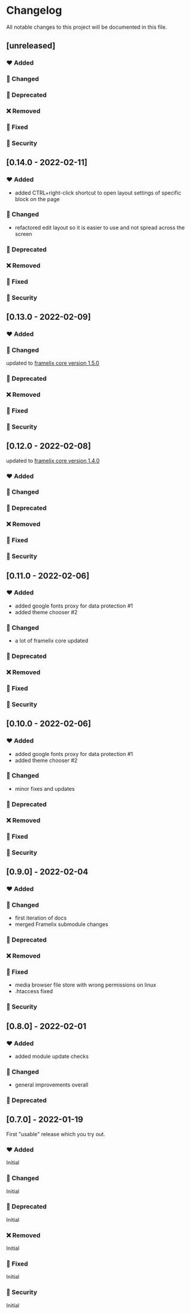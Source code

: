 # Changelog

All notable changes to this project will be documented in this file.

## [unreleased]

### :heart: Added

### :pencil: Changed

### :construction: Deprecated

### :x: Removed

### :wrench: Fixed

### :police_car: Security

## [0.14.0 - 2022-02-11]

### :heart: Added
* added CTRL+right-click shortcut to open layout settings of specific block on the page

### :pencil: Changed
* refactored edit layout so it is easier to use and not spread across the screen

### :construction: Deprecated

### :x: Removed

### :wrench: Fixed

### :police_car: Security

## [0.13.0 - 2022-02-09]

### :heart: Added

### :pencil: Changed
updated to [framelix core version 1.5.0](https://github.com/NullixAT/framelix-core/blob/main/CHANGELOG.md)

### :construction: Deprecated

### :x: Removed

### :wrench: Fixed

### :police_car: Security

## [0.12.0 - 2022-02-08]
updated to [framelix core version 1.4.0](https://github.com/NullixAT/framelix-core/blob/main/CHANGELOG.md)

### :heart: Added

### :pencil: Changed

### :construction: Deprecated

### :x: Removed

### :wrench: Fixed

### :police_car: Security

## [0.11.0 - 2022-02-06]

### :heart: Added
* added google fonts proxy for data protection #1
* added theme chooser #2

### :pencil: Changed
* a lot of framelix core updated

### :construction: Deprecated

### :x: Removed

### :wrench: Fixed

### :police_car: Security

## [0.10.0 - 2022-02-06]

### :heart: Added
* added google fonts proxy for data protection #1
* added theme chooser #2

### :pencil: Changed
* minor fixes and updates

### :construction: Deprecated

### :x: Removed

### :wrench: Fixed

### :police_car: Security

## [0.9.0] - 2022-02-04

### :heart: Added

### :pencil: Changed
* first iteration of docs
* merged Framelix submodule changes

### :construction: Deprecated

### :x: Removed

### :wrench: Fixed

* media browser file store with wrong permissions on linux
* .htaccess fixed

### :police_car: Security

## [0.8.0] - 2022-02-01

### :heart: Added

* added module update checks

### :pencil: Changed

* general improvements overall

### :construction: Deprecated

## [0.7.0] - 2022-01-19

First "usable" release which you try out.

### :heart: Added

Initial

### :pencil: Changed

Initial

### :construction: Deprecated

Initial

### :x: Removed

Initial

### :wrench: Fixed

Initial

### :police_car: Security

Initial